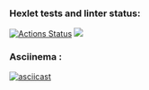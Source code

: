 ### Hexlet tests and linter status:
[![Actions Status](https://github.com/MlkProduction/python-project-49/actions/workflows/hexlet-check.yml/badge.svg)](https://github.com/MlkProduction/python-project-49/actions)
<a href="https://codeclimate.com/github/MlkProduction/python-project-49/maintainability"><img src="https://api.codeclimate.com/v1/badges/e2dfd2f4c01f3673c4b8/maintainability" /></a>

### Asciinema :
[![asciicast](https://asciinema.org/a/EJ0iByaOfX7BmHRmLL9Km7CeU.svg)](https://asciinema.org/a/EJ0iByaOfX7BmHRmLL9Km7CeU)
